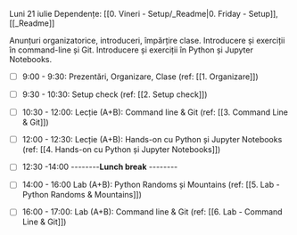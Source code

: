 Luni 21 iulie
Dependențe: [[0. Vineri - Setup/_Readme|0. Friday - Setup]], [[_Readme]]

Anunțuri organizatorice, introduceri, împărțire clase.
Introducere și exerciții în command-line și Git.
Introducere și exerciții în Python și Jupyter Notebooks.

- [ ] 9:00 - 9:30: Prezentări, Organizare, Clase (ref: [[1. Organizare]])
- [ ] 9:30 - 10:30: Setup check (ref: [[2. Setup check]])
- [ ] 10:30 - 12:00: Lecție (A+B): Command line & Git (ref: [[3. Command Line & Git]])
- [ ] 12:00 - 12:30: Lecție (A+B): Hands-on cu Python și Jupyter Notebooks (ref: [[4. Hands-on cu Python și Jupyter Notebooks]])

- [ ] 12:30 -14:00 --------**Lunch break** --------
 
- [ ] 14:00 - 16:00 Lab (A+B): Python Randoms și Mountains   (ref: [[5. Lab - Python Randoms & Mountains]])
- [ ] 16:00 - 17:00: Lab (A+B): Command line & Git (ref: [[6. Lab - Command Line & Git]])
